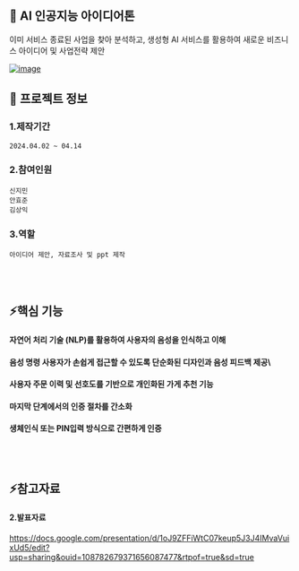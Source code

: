 

<!--## Hi there 👋
**jiminnnnnn/jiminnnnnn** is a ✨ _special_ ✨ repository because its `README.md` (this file) appears on your GitHub profile.

Here are some ideas to get you started:

- 🔭 I’m currently working on ...
- 🌱 I’m currently learning ...
- 👯 I’m looking to collaborate on ...
- 🤔 I’m looking for help with ...
- 💬 Ask me about ...
- 📫 How to reach me: ...
- 😄 Pronouns: ...
- ⚡ Fun fact: ...
-->


## 👋 AI 인공지능 아이디어톤
이미 서비스 종료된 사업을 찾아 분석하고, 생성형 AI 서비스를 활용하여 새로운 비즈니스 아이디어 및 사업전략 제안
<br/>

[![image](https://github.com/user-attachments/assets/ca60a7fa-1474-435b-ad36-662c74df4f9c)](https://docs.google.com/presentation/d/1oJ9ZFFiWtC07keup5J3J4IMvaVuixUd5/edit?usp=sharing&ouid=108782679371656087477&rtpof=true&sd=true)
<br/>

## 🌱 프로젝트 정보
### 1.제작기간
	2024.04.02 ~ 04.14
### 2.참여인원
	신지민
 	안효준
  	김상익
### 3.역할
	아이디어 제안, 자료조사 및 ppt 제작
<br/>
<br/>

## ⚡핵심 기능
#### 자연어 처리 기술 (NLP)를 활용하여 사용자의 음성을 인식하고 이해
#### 음성 명령 사용자가 손쉽게 접근할 수 있도록 단순화된 디자인과 음성 피드백 제공\
#### 사용자 주문 이력 및 선호도를 기반으로 개인화된 가게 추천 기능
#### 마지막 단계에서의 인증 절차를 간소화
#### 생체인식 또는 PIN입력 방식으로 간편하게 인증
<br/> 
<br/> 

## ⚡참고자료

#### 	2.발표자료
<https://docs.google.com/presentation/d/1oJ9ZFFiWtC07keup5J3J4IMvaVuixUd5/edit?usp=sharing&ouid=108782679371656087477&rtpof=true&sd=true>
